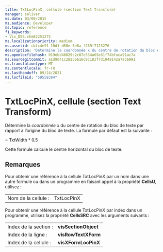 ```yaml
---
title: TxtLocPinX, cellule (section Text Transform)
manager: soliver
ms.date: 03/09/2015
ms.audience: Developer
ms.topic: reference
f1_keywords:
- Vis_DSS.chm82251275
ms.localizationpriority: medium
ms.assetid: cbfc4e91-10d1-d50e-3e8a-f269f7123276
description: 'Détermine la coordonnée x du centre de rotation du bloc de texte par rapport à l’origine du bloc de texte. La formule par défaut est la suivante :'
ms.openlocfilehash: 019ebd40029c2c07c534a65e81f74bfaca91ac7a
ms.sourcegitcommit: a1d9041c20256616c9c183f7d1049142a7ac6991
ms.translationtype: MT
ms.contentlocale: fr-FR
ms.lasthandoff: 09/24/2021
ms.locfileid: "59559394"
---
```

# <a name="txtlocpinx-cell-text-transform-section"></a>TxtLocPinX, cellule (section Text Transform)

Détermine la  *coordonnée x*  du centre de rotation du bloc de texte par rapport à l’origine du bloc de texte. La formule par défaut est la suivante : 
  
= TxtWidth \* 0.5
  
Cette formule calcule le centre horizontal du bloc de texte.
  
## <a name="remarks"></a>Remarques

Pour obtenir une référence à la cellule TxtLocPinX par un nom dans une autre formule ou dans un programme en faisant appel à la propriété **CellsU**, utilisez : 
  
|||
|:-----|:-----|
| Nom de la cellule :  <br/> | TxtLocPinX  <br/> |
   
Pour obtenir une référence à la cellule TxtLocPinX par index dans un programme, utilisez la propriété **CellsSRC** avec les arguments suivants : 
  
|||
|:-----|:-----|
| Index de la section :  <br/> |**visSectionObject** <br/> |
| Index de la ligne :  <br/> |**visRowTextXForm** <br/> |
| Index de la cellule :  <br/> |**visXFormLocPinX** <br/> |
   


